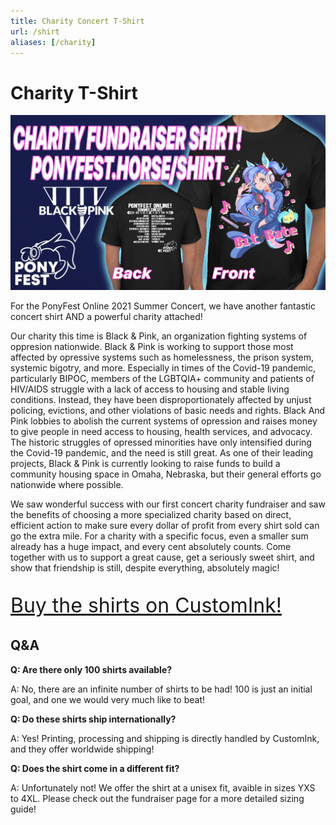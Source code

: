 ```yaml
---
title: Charity Concert T-Shirt
url: /shirt
aliases: [/charity]
---
```


# Charity T-Shirt

<div class="text-box" style="text-align: left;">

<div style="text-align: center;" id="shirt-ad">

[![image of shirt charity shirt, front and back](/images/charity/shirt-summer-21.png)](https://www.customink.com/fundraising/pfo-summer-2021)

</div>

<style type="text/css">

#shirt-ad img {
max-width: 100%;
}

</style>

For the PonyFest Online 2021 Summer Concert, we have another fantastic concert shirt AND a powerful charity attached!

Our charity this time is Black & Pink, an organization fighting systems of oppresion nationwide. Black & Pink is
working to support those most affected by opressive systems such as homelessness, the prison system, systemic bigotry,
and more. Especially in times of the Covid-19 pandemic, particularly BIPOC, members of the LGBTQIA+ community and
patients of HIV/AIDS struggle with a lack of access to housing and stable living conditions. Instead, they have been
disproportionately affected by unjust policing, evictions, and other violations of basic needs and rights. Black And
Pink lobbies to abolish the current systems of opression and raises money to give people in need access to housing,
health services, and advocacy. The historic struggles of opressed minorities have only intensified during the Covid-19
pandemic, and the need is still great. As one of their leading projects, Black & Pink is currently looking to raise
funds to build a community housing space in Omaha, Nebraska, but their general efforts go nationwide where possible.

We saw wonderful success with our first concert charity fundraiser and saw the benefits of choosing a more specialized
charity based on direct, efficient action to make sure every dollar of profit from every shirt sold can go the extra
mile. For a charity with a specific focus, even a smaller sum already has a huge impact, and every cent absolutely
counts. Come together with us to support a great cause, get a seriously sweet shirt, and show that friendship is still,
despite everything, absolutely magic!

<span style="font-size: xx-large;">

[Buy the shirts on CustomInk!](https://www.customink.com/fundraising/pfo-summer-2021)

</span>

## Q&A

**Q: Are there only 100 shirts available?**

A: No, there are an infinite number of shirts to be had! 100 is just an initial goal, and one we would very much like to beat!

**Q: Do these shirts ship internationally?**

A: Yes! Printing, processing and shipping is directly handled by CustomInk, and they offer worldwide shipping!


**Q: Does the shirt come in a different fit?**

A: Unfortunately not! We offer the shirt at a unisex fit, avaible in sizes YXS to 4XL. Please check out the fundraiser page for a more detailed sizing guide!

</div>
